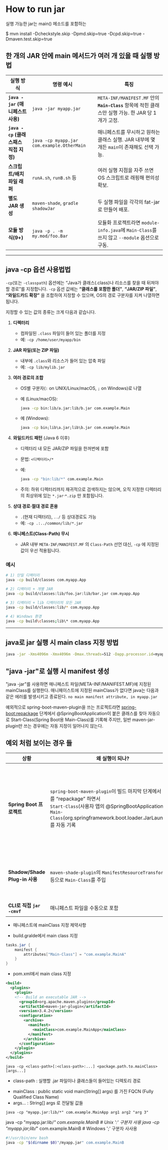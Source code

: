 # How to run jar

실행 가능한 jar는 main() 메소드를 포함하는

$ mvn install -Dcheckstyle.skip -Dpmd.skip=true -Dcpd.skip=true -Dmaven.test.skip=true

## 한 개의 JAR 안에 main 메서드가 여러 개 있을 때 실행 방법

| 실행 방식 | 명령 예시 | 특징 |
|-----------|-----------|-------|
| **`java -jar` (매니페스트 사용)** | `java -jar myapp.jar` | `META-INF/MANIFEST.MF` 안의 **`Main-Class`** 항목에 적힌 클래스만 실행 가능. 한 JAR 당 1 개가 고정. |
| **`java -cp` (클래스패스 직접 지정)** | `java -cp myapp.jar com.example.OtherMain` | 매니페스트를 무시하고 원하는 클래스 실행. JAR 내부에 몇 개든 `main`이 존재해도 선택 가능. |
| **스크립트/배치 파일 래퍼** | `runA.sh`, `runB.sh` 등 | 여러 실행 지점을 자주 쓰면 OS 스크립트로 래핑해 편의성 확보. |
| **별도 JAR 생성** | `maven-shade`, `gradle shadowJar` | 두 실행 파일을 각각의 fat-jar로 만들어 배포. |
| **모듈 방식(9+)** | `java -p . -m my.mod/foo.Bar` | 모듈화 프로젝트라면 `module-info.java`에 `Main-Class`를 쓰지 않고 `--module` 옵션으로 구동. |

---

## java -cp 옵션 사용법법

`-cp`(또는 `-classpath`) 옵션에는 “Java가 클래스(.class)나 리소스를 찾을 때 뒤져야 할 경로”를 지정합니다.
`-cp` 옵션 값에는 **“클래스를 포함한 폴더”**, **“JAR/ZIP 파일”**, **“와일드카드 확장”** 을 조합하여 지정할 수 있으며, OS의 경로 구분자를 지켜 나열하면 됩니다.

지정할 수 있는 값의 종류는 크게 다음과 같습니다.

1. **디렉터리**

   * 컴파일된 `.class` 파일이 들어 있는 폴더를 지정
   * 예: `-cp /home/user/myapp/bin`

2. **JAR 파일(또는 ZIP 파일)**

   * 내부에 `.class`와 리소스가 들어 있는 압축 파일
   * 예: `-cp lib/mylib.jar`

3. **여러 경로의 조합**

   * OS별 구분자(`:` on UNIX/Linux/macOS, `;` on Windows)로 나열
   * 예 (Linux/macOS):

     ```bash
     java -cp bin:lib/a.jar:lib/b.jar com.example.Main
     ```

   * 예 (Windows):

     ```cmd
     java -cp bin;lib\a.jar;lib\b.jar com.example.Main
     ```

4. **와일드카드 패턴** (Java 6 이후)

   * 디렉터리 내 모든 JAR/ZIP 파일을 한꺼번에 포함
   * 문법: `<디렉터리>/*`
   * 예:

     ```bash
     java -cp "bin:lib/*" com.example.Main
     ```

   * 주의: 하위 디렉터리까지 재귀적으로 검색하지는 않으며, 오직 지정한 디렉터리의 최상위에 있는 `*.jar`·`*.zip` 만 포함됩니다.

5. **상대 경로·절대 경로 혼용**

   * `.`(현재 디렉터리), `../` 등 상대경로도 가능
   * 예: `-cp .:../common/lib/*.jar`

6. **매니페스트(Class-Path) 무시**

   * JAR 내부 `META-INF/MANIFEST.MF` 의 `Class-Path` 선언 대신, `-cp` 에 지정된 값이 우선 적용됩니다.

### 예시

```bash
# 1) 단일 디렉터리
java -cp build/classes com.myapp.App

# 2) 디렉터리 + 개별 JAR
java -cp build/classes:lib/foo.jar:lib/bar.jar com.myapp.App

# 3) 디렉터리 + lib 디렉터리의 모든 JAR
java -cp build/classes:lib/* com.myapp.App

# 4) Windows 환경
java -cp build\classes;lib\* com.myapp.App
```

---

## java로 jar 실행 시 main class 지정 방법

```bash
java -jar -Xms4096m -Xmx4096m -Dmax.threads=512 -Dapp.processor.id=myapp /path/to/application.jar &
```

## "java -jar"로 실행 시 manifest 생성

"java -jar"를 사용하면 매니페스트 파일(META-INF/MANIFEST.MF)에 지정된 mainClass를 실행한다.
매니페이스트에 지정된 mainClass가 없다면 java는 다음과 같은 에러를 발생시키고 종료된다.
```no main manifest attribute, in myapp.jar```

예외적으로 spring-boot-maven-plugin을 쓰는 프로젝트라면 <spring-boot:repackage> 단계에서 @SpringBootApplication이 붙은 클래스를 찾아 자동으로 Start-Class(Spring Boot용 Main-Class)를 기록해 주지만, 일반 maven-jar-plugin만 쓰는 경우에는 자동 지정이 일어나지 않는다.

## 예외 처럼 보이는 경우 들

| 상황 | 왜 실행이 되나? | 실제로는… |
|------|----------------|-----------|
| **Spring Boot 프로젝트** | `spring-boot-maven-plugin`이 빌드 마지막 단계에서 JAR를 “repackage” 하면서 <br>`Start-Class`(사용자 앱의 @SpringBootApplication)와 <br>`Main-Class`(org.springframework.boot.loader.JarLauncher) 를 자동 기록 | Maven 기본 JAR이 아니라 **별도로 재가 ([java - Can't execute jar- file: "no main manifest attribute" - Stack Overflow](https://stackoverflow.com/questions/9689793/cant-execute-jar-file-no-main-manifest-attribute))
| **Shadow/Shade Plug-in 사용** | `maven-shade-plugin`의 `ManifestResourceTransformer` 등으로 `Main-Class`를 주입 | 사용자 또는 플러그인 설정에서 명시적으로 넣어 준 것 |
| **CLI로 직접 `jar -cmvf`** | 매니페스트 파일을 수동으로 포함 | 역시 사람이 지정 |

* 매니페스트에 mainClass 지정 제약사항

* build.gralde에서 main class 지정

```gradle
tasks.jar {
    manifest {
        attributes["Main-Class"] = "com.example.MainA"
    }
}
```

* pom.xml에서 main class 지정

```xml
<build>
  <plugins>
    <plugin>
    <!-- Build an executable JAR -->
      <groupId>org.apache.maven.plugins</groupId>
      <artifactId>maven-jar-plugin</artifactId>
      <version>3.4.2</version>
      <configuration>
        <archive>
          <manifest>
            <mainClass>com.example.MainApp</mainClass>
          </manifest>
        </archive>
      </configuration>
    </plugin>
  </plugins>
</build>
```

```
java -cp <class-path>[:<class-path>:...] <package.path.to.mainClass> [args...]
```

- class-path : 실행할 .jar 파일이나 클래스들이 들어있는 디렉토리 경로
* mainClass : public static void main(String[] args) 를 가진 FQCN (Fully Qualified Class Name)
* args... : String[] args 로 전달될 값들

```
java -cp "myapp.jar:lib/*" com.example.MainApp arg1 arg2 "arg 3"
```

java -cp "myapp.jar:lib/*" com.example.MainB   # Unix ':' 구분자 사용
java -cp "myapp.jar;lib/*" com.example.MainB   # Windows ';' 구분자 사사용

```sh
#!/usr/bin/env bash
java -cp "$(dirname $0)"/myapp.jar" com.example.MainB
```
